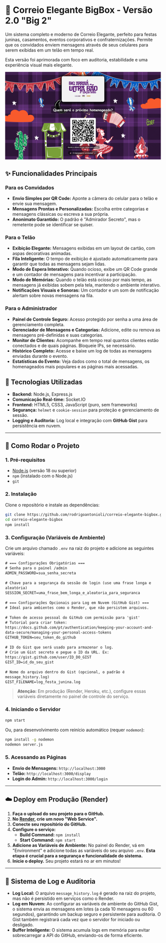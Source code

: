 # 💌 Correio Elegante BigBox - Versão 2.0 "Big 2"

Um sistema completo e moderno de Correio Elegante, perfeito para festas juninas, casamentos, eventos corporativos e confraternizações. Permite que os convidados enviem mensagens através de seus celulares para serem exibidas em um telão em tempo real.

Esta versão foi aprimorada com foco em auditoria, estabilidade e uma experiência visual mais elegante.

![Telão](docs/images/tela-principal.png)

## ✨ Funcionalidades Principais

### Para os Convidados
- **Envio Simples por QR Code:** Aponte a câmera do celular para o telão e envie sua mensagem.
- **Mensagens Prontas e Personalizadas:** Escolha entre categorias e mensagens clássicas ou escreva a sua própria.
- **Anonimato Garantido:** O padrão é "Admirador Secreto", mas o remetente pode se identificar se quiser.

### Para o Telão
- **Exibição Elegante:** Mensagens exibidas em um layout de cartão, com aspas decorativas animadas.
- **Fila Inteligente:** O tempo de exibição é ajustado automaticamente para garantir que todas as mensagens sejam lidas.
- **Modo de Espera Interativo:** Quando ocioso, exibe um QR Code grande e um contador de mensagens para incentivar a participação.
- **Modo de Memórias:** Quando o telão está ocioso por mais tempo, as mensagens já exibidas sobem pela tela, mantendo o ambiente interativo.
- **Notificações Visuais e Sonoras:** Um contador e um som de notificação alertam sobre novas mensagens na fila.

### Para o Administrador
- **Painel de Controle Seguro:** Acesso protegido por senha a uma área de gerenciamento completa.
- **Gerenciador de Mensagens e Categorias:** Adicione, edite ou remova as mensagens pré-definidas e suas categorias.
- **Monitor de Clientes:** Acompanhe em tempo real quantos clientes estão conectados e de quais páginas. Bloqueie IPs, se necessário.
- **Histórico Completo:** Acesse e baixe um log de todas as mensagens enviadas durante o evento.
- **Estatísticas do Evento:** Veja dados como o total de mensagens, os homenageados mais populares e as páginas mais acessadas.

## 🚀 Tecnologias Utilizadas
- **Backend:** Node.js, Express.js
- **Comunicação Real-time:** Socket.IO
- **Frontend:** HTML5, CSS3, JavaScript (puro, sem frameworks)
- **Segurança:** `helmet` e `cookie-session` para proteção e gerenciamento de sessão.
- **Logging e Auditoria:** Log local e integração com **GitHub Gist** para persistência em nuvem.

---

## 🏁 Como Rodar o Projeto

### 1. Pré-requisitos
- [Node.js](https://nodejs.org/) (versão 18 ou superior)
- `npm` (instalado com o Node.js)
- `git`

### 2. Instalação
Clone o repositório e instale as dependências:
```bash
git clone https://github.com/rodrigoantonioli/correio-elegante-bigbox.git
cd correio-elegante-bigbox
npm install
```

### 3. Configuração (Variáveis de Ambiente)
Crie um arquivo chamado `.env` na raiz do projeto e adicione as seguintes variáveis:

```dotenv
# === Configurações Obrigatórias ===
# Senha para o painel /admin
ADMIN_PASSWORD=sua_senha_secreta

# Chave para a segurança da sessão de login (use uma frase longa e aleatória)
SESSION_SECRET=uma_frase_bem_longa_e_aleatoria_para_seguranca

# === Configurações Opcionais para Log em Nuvem (GitHub Gist) ===
# Ideal para ambientes como o Render, que não persistem arquivos.

# Token de acesso pessoal do GitHub com permissão para 'gist'
# Tutorial para criar token: https://docs.github.com/pt/authentication/keeping-your-account-and-data-secure/managing-your-personal-access-tokens
GITHUB_TOKEN=seu_token_do_github

# ID do Gist que será usado para armazenar o log.
# Crie um Gist secreto e pegue o ID da URL. Ex: https://gist.github.com/user/ID_DO_GIST
GIST_ID=id_do_seu_gist

# Nome do arquivo dentro do Gist (opcional, o padrão é message_history.log)
GIST_FILENAME=log_festa_junina.log
```
> **Atenção:** Em produção (Render, Heroku, etc.), configure essas variáveis diretamente no painel de controle do serviço.

### 4. Iniciando o Servidor
```bash
npm start
```
Ou, para desenvolvimento com reinício automático (requer `nodemon`):
```bash
npm install -g nodemon
nodemon server.js
```

### 5. Acessando as Páginas
- **Envio de Mensagens:** `http://localhost:3000`
- **Telão:** `http://localhost:3000/display`
- **Login do Admin:** `http://localhost:3000/login`

---

## ☁️ Deploy em Produção (Render)

1. **Faça o upload do seu projeto para o GitHub.**
2. **No [Render](https://render.com/), crie um novo "Web Service".**
3. **Conecte seu repositório do GitHub.**
4. **Configure o serviço:**
   - **Build Command:** `npm install`
   - **Start Command:** `npm start`
5. **Adicione as Variáveis de Ambiente:** No painel do Render, vá em "Environment" e adicione todas as variáveis do seu arquivo `.env`. **Esta etapa é crucial para a segurança e funcionalidade do sistema.**
6. **Inicie o deploy.** Seu projeto estará no ar em minutos!

---

## 📜 Sistema de Log e Auditoria

- **Log Local:** O arquivo `message_history.log` é gerado na raiz do projeto, mas não é persistido em serviços como o Render.
- **Log em Nuvem:** Ao configurar as variáveis de ambiente do GitHub Gist, o sistema envia as mensagens em lotes (a cada 10 mensagens ou 60 segundos), garantindo um backup seguro e persistente para auditoria. O Gist também registrará cada vez que o servidor for iniciado ou desligado.
- **Buffer Inteligente:** O sistema acumula logs em memória para evitar sobrecarregar a API do GitHub, enviando-os de forma eficiente.
